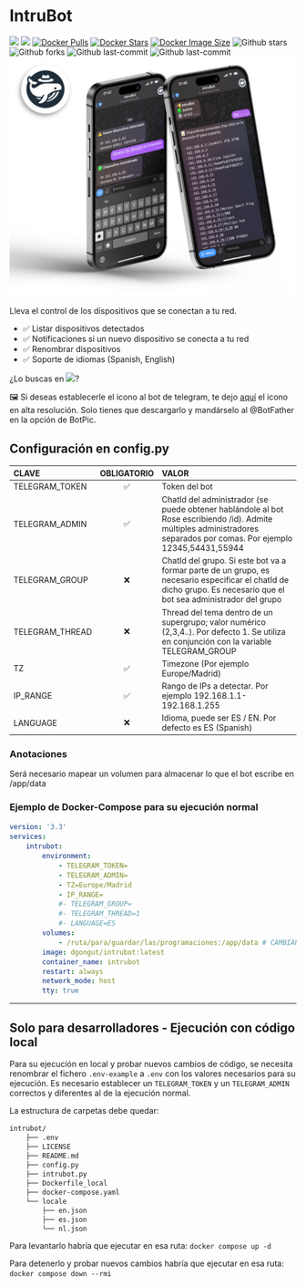 # IntruBot
[![](https://badgen.net/badge/icon/github?icon=github&label)](https://github.com/dgongut/intrubot)
[![](https://badgen.net/badge/icon/docker?icon=docker&label)](https://hub.docker.com/r/dgongut/intrubot)
[![Docker Pulls](https://badgen.net/docker/pulls/dgongut/intrubot?icon=docker&label=pulls)](https://hub.docker.com/r/dgongut/intrubot/)
[![Docker Stars](https://badgen.net/docker/stars/dgongut/intrubot?icon=docker&label=stars)](https://hub.docker.com/r/dgongut/intrubot/)
[![Docker Image Size](https://badgen.net/docker/size/dgongut/intrubot?icon=docker&label=image%20size)](https://hub.docker.com/r/dgongut/intrubot/)
![Github stars](https://badgen.net/github/stars/dgongut/intrubot?icon=github&label=stars)
![Github forks](https://badgen.net/github/forks/dgongut/intrubot?icon=github&label=forks)
![Github last-commit](https://img.shields.io/github/last-commit/dgongut/intrubot)
![Github last-commit](https://badgen.net/github/license/dgongut/intrubot)
![alt text](https://github.com/dgongut/pictures/blob/main/intrubot/mockup.png)

Lleva el control de los dispositivos que se conectan a tu red.

- ✅ Listar dispositivos detectados
- ✅ Notificaciones si un nuevo dispositivo se conecta a tu red
- ✅ Renombrar dispositivos
- ✅ Soporte de idiomas (Spanish, English)

¿Lo buscas en [![](https://badgen.net/badge/icon/docker?icon=docker&label)](https://hub.docker.com/r/dgongut/intrubot)?

🖼️ Si deseas establecerle el icono al bot de telegram, te dejo [aquí](https://raw.githubusercontent.com/dgongut/pictures/main/intrubot/intrubot.png) el icono en alta resolución. Solo tienes que descargarlo y mandárselo al @BotFather en la opción de BotPic.

## Configuración en config.py

| CLAVE  | OBLIGATORIO | VALOR |
|:------------- |:---------------:| :-------------|
|TELEGRAM_TOKEN |✅| Token del bot |
|TELEGRAM_ADMIN |✅| ChatId del administrador (se puede obtener hablándole al bot Rose escribiendo /id). Admite múltiples administradores separados por comas. Por ejemplo 12345,54431,55944 |
|TELEGRAM_GROUP |❌| ChatId del grupo. Si este bot va a formar parte de un grupo, es necesario especificar el chatId de dicho grupo. Es necesario que el bot sea administrador del grupo |
|TELEGRAM_THREAD |❌| Thread del tema dentro de un supergrupo; valor numérico (2,3,4..). Por defecto 1. Se utiliza en conjunción con la variable TELEGRAM_GROUP |
|TZ |✅| Timezone (Por ejemplo Europe/Madrid) |
|IP_RANGE |✅| Rango de IPs a detectar. Por ejemplo 192.168.1.1-192.168.1.255 | 
|LANGUAGE |❌| Idioma, puede ser ES / EN. Por defecto es ES (Spanish) |

### Anotaciones
Será necesario mapear un volumen para almacenar lo que el bot escribe en /app/data

### Ejemplo de Docker-Compose para su ejecución normal

```yaml
version: '3.3'
services:
    intrubot:
        environment:
            - TELEGRAM_TOKEN=
            - TELEGRAM_ADMIN=
            - TZ=Europe/Madrid
            - IP_RANGE=
            #- TELEGRAM_GROUP=
            #- TELEGRAM_THREAD=1
            #- LANGUAGE=ES
        volumes:
            - /ruta/para/guardar/las/programaciones:/app/data # CAMBIAR LA PARTE IZQUIERDA
        image: dgongut/intrubot:latest
        container_name: intrubot
        restart: always
        network_mode: host
        tty: true
```

---

## Solo para desarrolladores - Ejecución con código local


Para su ejecución en local y probar nuevos cambios de código, se necesita renombrar el fichero `.env-example` a `.env` con los valores necesarios para su ejecución.
Es necesario establecer un `TELEGRAM_TOKEN` y un `TELEGRAM_ADMIN` correctos y diferentes al de la ejecución normal.

La estructura de carpetas debe quedar:

```
intrubot/
    ├── .env
    ├── LICENSE
    ├── README.md
    ├── config.py
    ├── intrubot.py
    ├── Dockerfile_local
    ├── docker-compose.yaml
    └── locale
        ├── en.json
        ├── es.json
        └── nl.json
```

Para levantarlo habría que ejecutar en esa ruta: `docker compose up -d`

Para detenerlo y probar nuevos cambios habría que ejecutar en esa ruta: `docker compose down --rmi`
